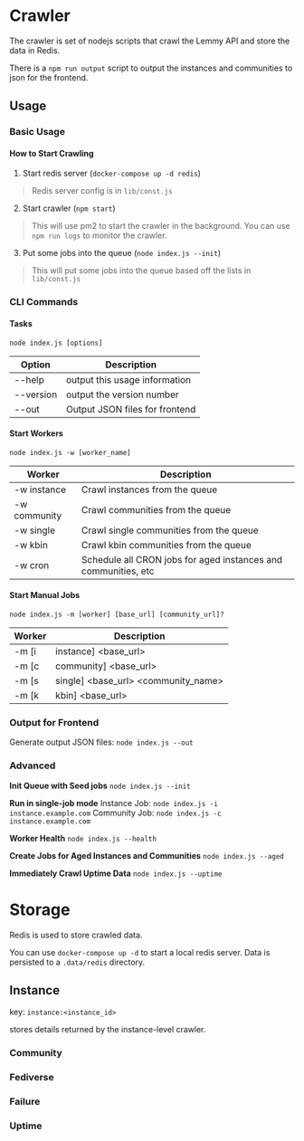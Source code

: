 # Crawler

The crawler is set of nodejs scripts that crawl the Lemmy API and store the data in Redis.

There is a `npm run output` script to output the instances and communities to json for the frontend.

## Usage





### Basic Usage

#### How to Start Crawling

1. Start redis server (`docker-compose up -d redis`)
 > Redis server config is in `lib/const.js`

2. Start crawler (`npm start`)
 > This will use pm2 to start the crawler in the background.
 > You can use `npm run logs` to monitor the crawler.

3. Put some jobs into the queue (`node index.js --init`)
 > This will put some jobs into the queue based off the lists in `lib/const.js`


### CLI Commands

#### Tasks

`node index.js [options]`

| Option | Description |
| --- | --- |
| --help | output this usage information |
| --version | output the version number |
| --out | Output JSON files for frontend |


#### Start Workers

`node index.js -w [worker_name]`

| Worker | Description |
| --- | --- |
| -w instance | Crawl instances from the queue |
| -w community | Crawl communities from the queue |
| -w single | Crawl single communities from the queue |
| -w kbin | Crawl kbin communities from the queue |
| -w cron | Schedule all CRON jobs for aged instances and communities, etc |


#### Start Manual Jobs

`node index.js -m [worker] [base_url] [community_url]?`

| Worker | Description |
| --- | --- |
| -m [i|instance] <base_url> | Crawl a single instance |
| -m [c|community] <base_url> | Crawl a single instance's community list |
| -m [s|single] <base_url> <community_name> | Crawl a single community, delete if not exists |
| -m [k|kbin] <base_url> | Crawl a single community |



### Output for Frontend

Generate output JSON files:
`node index.js --out`

### Advanced

**Init Queue with Seed jobs**
`node index.js --init`

**Run in single-job mode**
Instance Job: `node index.js -i instance.example.com`
Community Job: `node index.js -c instance.example.com`

**Worker Health**
`node index.js --health`

**Create Jobs for Aged Instances and Communities**
`node index.js --aged`

**Immediately Crawl Uptime Data**
`node index.js --uptime`







# Storage

Redis is used to store crawled data.

You can use `docker-compose up -d` to start a local redis server.
Data is persisted to a `.data/redis` directory.

## Instance
key: `instance:<instance_id>`

stores details returned by the instance-level crawler. 

### Community

### Fediverse

### Failure

### Uptime

